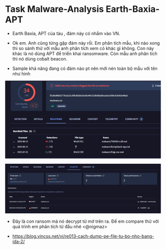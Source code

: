 # Task Malware-Analysis Earth-Baxia-APT

- Earth Baxia, APT của tàu , đám này có nhắm vào VN.

- Ok em. Anh cũng từng gặp đám này rồi. Em phân tích mẫu, khi nào xong thì so sánh thử với mẫu anh phân tích xem có khác gì không. Con này khác là nó dùng APT để triển khai ransomware. Còn mẫu anh phân tích thì nó dùng cobalt beacon.

- Sample khả năng đang có đám nào pt nên mới nén toàn bộ mẫu với tên như hình

![alt text](image.png)

![alt text](image-1.png)

- Đây là con ransom mà nó decrypt từ mớ trên ra. Để em compare thử với quá trình em phân tích từ đầu nhé <@nigmaz>

- https://blog.vincss.net/vi/re013-cach-dump-pe-file-tu-bo-nho-bang-ida-2/
